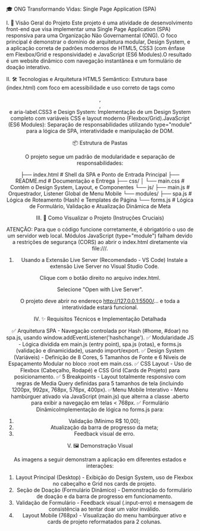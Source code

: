🎓 ONG Transformando Vidas: Single Page Application (SPA)

I. 🎯 Visão Geral do Projeto
Este projeto é uma atividade de desenvolvimento front-end que visa implementar uma Single Page Application (SPA) responsiva para uma Organização Não Governamental (ONG). O foco principal é demonstrar o domínio de arquitetura modular, Design System, e a aplicação correta de padrões modernos de HTML5, CSS3 (com ênfase em Flexbox/Grid e responsividade) e JavaScript (ES6 Modules).O resultado é um website dinâmico com navegação instantânea e um formulário de doação interativo.



II. 🛠️ Tecnologias e Arquitetura
HTML5 Semântico: Estrutura base (index.html) com foco em acessibilidade e uso correto de tags como <header>, <main>, <footer> e aria-label.CSS3 e Design System: Implementação de um Design System completo com variáveis CSS e layout moderno (Flexbox/Grid).JavaScript (ES6 Modules): Separação de responsabilidades utilizando type="module" para a lógica de SPA, interatividade e manipulação de DOM.

📦 Estrutura de Pastas

O projeto segue um padrão de modularidade e separação de responsabilidades:

├── index.html          # Shell da SPA e Ponto de Entrada Principal
├── README.md           # Documentação e Entrega
├── css/
│   └── main.css        # Contém o Design System, Layout, e Componentes
└── js/
    ├── main.js         # Orquestrador, Listener Global de Menu Mobile
    └── modules/
        ├── spa.js      # Lógica de Roteamento (Hash) e Templates de Página
        └── forms.js    # Lógica de Formulário, Validação e Atualização Dinâmica de Meta



III. 🚀 Como Visualizar o Projeto (Instruções Cruciais)

ATENÇÃO: Para que o código funcione corretamente, é obrigatório o uso de um servidor web local.
Módulos JavaScript (type="module") falham devido a restrições de segurança (CORS) ao abrir o index.html diretamente via file:///.
1. Usando a Extensão Live Server (Recomendado - VS Code)
Instale a extensão Live Server no Visual Studio Code.

Clique com o botão direito no arquivo index.html.

Selecione "Open with Live Server".

O projeto deve abrir no endereço http://127.0.0.1:5500/... e toda a interatividade estará funcional.



IV. ✨ Requisitos Técnicos e Implementação Detalhada

✅ Arquitetura SPA - Navegação controlada por Hash (#home, #doar) no spa.js, usando window.addEventListener('hashchange').
✅ Modularidade JS - Lógica dividida em main.js (entry point), spa.js (rotas), e forms.js (validação e dinamicidade), usando import/export.
✅ Design System (Variáveis) - Definição de 8 Cores, 5 Tamanhos de Fonte e 6 Níveis de Espaçamento Modular no bloco :root em main.css.
✅ CSS Layout - Uso de Flexbox (Cabeçalho, Rodapé) e CSS Grid (Cards de Projeto) para posicionamento.
✅ 5 Breakpoints - Layout totalmente responsivo com regras de Media Query definidas para 5 tamanhos de tela (incluindo 1200px, 992px, 768px, 576px, 400px).
✅Menu Mobile Interativo - Menu hambúrguer ativado via JavaScript (main.js) que alterna a classe .aberto para exibir a navegação em telas < 768px.
✅ Formulário DinâmicoImplementação de lógica no forms.js para: 
1. Validação (Mínimo R$ 10,00);
2. Atualização da barra de progresso da meta; 
3. Feedback visual de erro.


V. 🖼️ Demonstração Visual

As imagens a seguir demonstram a aplicação em diferentes estados e interações:
1. Layout Principal (Desktop) - Exibição do Design System, uso de Flexbox no cabeçalho e Grid nos cards de projeto.
2. Seção de Doação (Formulário Dinâmico) - Demonstração do formulário de doação e da barra de progresso em funcionamento.
3. Validação de Formulário - Feedback visual (.input-erro) e mensagem de consistência ao tentar doar um valor inválido.
4. Layout Mobile (768px) - Visualização do menu hambúrguer ativo e cards de projeto reformatados para 2 colunas.
